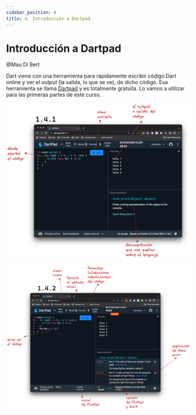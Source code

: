 ```yaml
---
sidebar_position: 4
title: 4. Introducción a Dartpad
---
```


# Introducción a Dartpad

@Mau Di Bert

Dart viene con una herramienta para rápidamente escribir código Dart online y ver el _output_ (la salida, lo que se ve), de dicho código. Esa herramienta se llama [Dartpad](https://dartpad.dev) y es totalmente gratuita. Lo vamos a utilizar para las primeras partes de este curso.

![Dartpad basics](4.1_dartpad_basics.png)

![Dartpad basics errors and rest](4.2_dartpad_basics_errors_and_rest.png)
